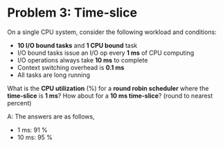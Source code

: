 # Problem 3: Time-slice

On a single CPU system, consider the following workload and conditions:

- **10 I/O bound tasks** and **1 CPU bound** task
- I/O bound tasks issue an I/O op every **1 ms** of CPU computing
- I/O operations always take **10 ms** to complete
- Context switching overhead is **0.1 ms**
- All tasks are long running

What is the **CPU utilization** (%) for a **round robin scheduler** where the **time-slice** is **1 ms**? How about for a **10 ms time-slice**? (round to nearest percent)

A: The answers are as follows,

- 1 ms: 91 %
- 10 ms: 95 %

